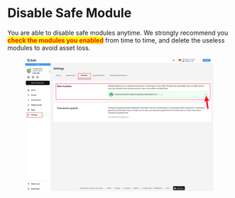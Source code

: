 # Disable Safe Module

You are able to disable safe modules anytime. We strongly recommend you <mark style="color:red;">**check the modules you enabled**</mark> from time to time, and delete the useless modules to avoid asset loss.

<figure><img src="../../.gitbook/assets/image (3) (1).png" alt=""><figcaption></figcaption></figure>

